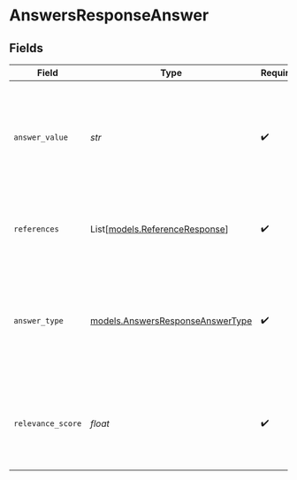 # AnswersResponseAnswer


## Fields

| Field                                                                                         | Type                                                                                          | Required                                                                                      | Description                                                                                   | Example                                                                                       |
| --------------------------------------------------------------------------------------------- | --------------------------------------------------------------------------------------------- | --------------------------------------------------------------------------------------------- | --------------------------------------------------------------------------------------------- | --------------------------------------------------------------------------------------------- |
| `answer_value`                                                                                | *str*                                                                                         | :heavy_check_mark:                                                                            | The main response text. May be a certified answer or a generative answer produced by the LLM. | Per the lending FAQ document...                                                               |
| `references`                                                                                  | List[[models.ReferenceResponse](../models/referenceresponse.md)]                              | :heavy_check_mark:                                                                            | Supporting sources that were used to produce the answer.                                      |                                                                                               |
| `answer_type`                                                                                 | [models.AnswersResponseAnswerType](../models/answersresponseanswertype.md)                    | :heavy_check_mark:                                                                            | Indicates whether the answer was extracted directly from documents or generated by the LLM.   | certified                                                                                     |
| `relevance_score`                                                                             | *float*                                                                                       | :heavy_check_mark:                                                                            | Confidence score (0.0-1.0) reflecting how well the answer matches the query.                  | 0.99                                                                                          |